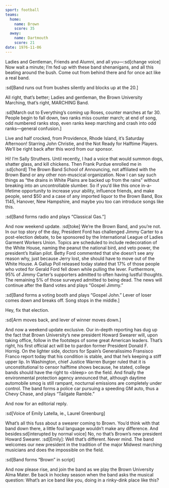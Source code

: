 ```yaml
---
sport: football
teams:
  home:
    name: Brown
    score: 35
  away:
    name: Dartmouth
    score: 21
date: 1976-11-06
---
```


Ladies and Gentleman, Friends and Alumni, and all you—:sd[change voice] Now wait a minute; I’m fed up with these band shenanigans, and all this beating around the bush. Come out from behind there and for once act like a real band.

:sd[Band runs out from bushes silently and blocks up at the 20.]

All right, that’s better; Ladies and gentleman, the Brown University Marching, that’s right, MARCHING Band.

:sd[March out to Everything’s coming up Roses, counter marches at far 30. People begin to fall down, two ranks miss counter march; at end of song, odd numbered ranks stop, even ranks keep marching and crash into odd ranks—general confusion.]

Live and half crocked, from Providence, Rhode Island, it’s Saturday Afternoon! Starring John Christie, and the Not Ready for Halftime Players. We’ll be right back after this word from our sponsor.

Hi! I’m Sally Struthers. Until recently, I had a voice that would summon dogs, shatter glass, and kill chickens. Then Frank Purdue enrolled me in :sd[chord] The Brown Band School of Announcing, not affiliated with the Brown Band or any other non-muscical organization. Now I can say such things as “the drains in White Plains are backed up from the rains” without breaking into an uncontrollable slumber. So if you’d like this once in-a-lifetime opportunity to increase your ability, influence friends, and make people, send $50 and a case of any imported liquor to the Brown Band, Box 1145, Hanover, New Hampshire, and maybe you too can introduce songs like this.

:sd[Band forms radio and plays “Classical Gas.”]

And now weekend update. :sd[toke] We’re the Brown Band, and you’re not. In our top story of the day, President Ford has challenged Jimmy Carter to a post-election debate, to be sponsored by the International League of Ladies Garment Workers Union. Topics are scheduled to include redecoration of the White House, naming the peanut the national bird, and veto power, the president’s Italian pilot. Betty Ford commented that she doesn’t see any reason why, just because Jerry lost, she should have to move out of the White House. A Gallup Poll released today stated that 17% of those people who voted for Gerald Ford fell down while pulling the lever. Furthermore, 95% of Jimmy Carter’s supporters admitted to often having lustful thoughts. The remaining 5% of those surveyed admitted to being dead. The news will continue after the Band votes and plays “Gospel Jimmy.”

:sd[Band forms a voting booth and plays “Gospel John.” Lever of loser comes down and breaks off. Song stops in the middle.]

Hey, fix that election.

:sd[Arm moves back, and lever of winner moves down.]

And now a weekend update exclusive. Our in-depth reporting has dug up the fact that Brown University’s new president Howard Swearer will, upon taking office, follow in the footsteps of some great American leaders. That’s right, his first official act will be to pardon former President Donald F. Hornig. On the lighter side, doctors for Spain’s Generalissimo Fransisco Franco report today that his condition is stable, and that he’s keeping a stiff upper lip. In Washington, chief Justice Warren Burger ruled that it is unconstitutional to censor halftime shows because, he stated, college bands should have the right to \<bleep\> on the field. And finally the environmental protection agency announced that, although daytime automobile smog is still rampant, nocturnal emissions are completely under control. The band forms a police car pursuing a speeding GM auto, thus a Chevy Chase, and plays “Tailgate Ramble.”

And now for an editorial reply.

:sd[Voice of Emily Latella, ie., Laurel Greenburg]

What’s all this fuss about a swearer coming to Brown. You’d think with that band down there, a little foul language wouldn’t make any difference. And besides:sd[interupted by normal voice] No, no that’s Brown’s new president Howard Swearer. :sd[Emily]: Well that’s different. Never mind. The band welcomes our new president in the tradition of the major Midwest marching musicians and does the impossible on the field.

:sd[Band forms “Brown” in script]

And now please rise, and join the band as we play the Brown University Alma Mater. Be back in hockey season when the band asks the musical question: What’s an ice band like you, doing in a rinky-dink place like this?
